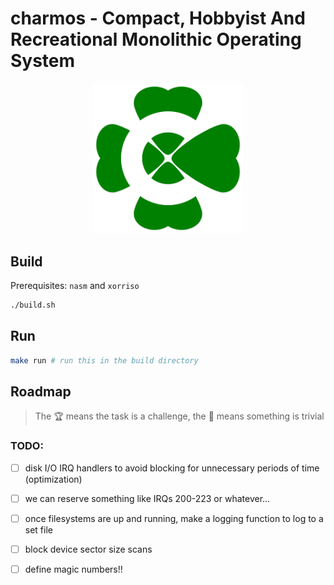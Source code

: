 # charmos - Compact, Hobbyist And Recreational Monolithic Operating System

<p align="center">
<img src="https://github.com/BlueGummi/charmos/blob/main/charmos.png" width="240">
</p>

## Build

Prerequisites: `nasm` and `xorriso`

```bash
./build.sh

```
## Run

```bash
make run # run this in the build directory
```

## Roadmap 

> The :trophy: means the task is a challenge, the :broom: means something is trivial

### TODO:

- [ ] disk I/O IRQ handlers to avoid blocking for unnecessary periods of time (optimization)

- [ ] we can reserve something like IRQs 200-223 or whatever...

- [ ] once filesystems are up and running, make a logging function to log to a set file

- [ ] block device sector size scans

- [ ] define magic numbers!!
